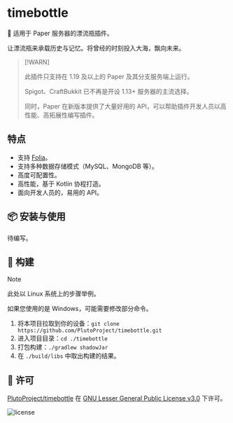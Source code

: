 # timebottle

🫙 适用于 Paper 服务器的漂流瓶插件。

让漂流瓶来承载历史与记忆。将曾经的时刻投入大海，飘向未来。

> [!WARN]
>
> 此插件只支持在 1.19 及以上的 Paper 及其分支服务端上运行。
>
> Spigot、CraftBukkit 已不再是开设 1.13+ 服务器的主流选择。
>
> 同时，Paper 在新版本提供了大量好用的 API，可以帮助插件开发人员以高性能、高拓展性编写插件。

## 特点

- 支持 [Folia](https://github.com/PaperMC/Folia)。
- 支持多种数据存储模式（MySQL、MongoDB 等）。 
- 高度可配置性。
- 高性能，基于 Kotlin 协程打造。
- 面向开发人员的，易用的 API。

## 📦 安装与使用

待编写。

## 🔧 构建

> [!NOTE]
>
> 此处以 Linux 系统上的步骤举例。
>
> 如果您使用的是 Windows，可能需要修改部分命令。

1. 将本项目拉取到你的设备：`git clone https://github.com/PlutoProject/timebottle.git`
2. 进入项目目录：`cd ./timebottle`
3. 打包构建：`./gradlew shadowJar`
4. 在 `./build/libs` 中取出构建的结果。

## 📄️ 许可

[PlutoProject/timebottle](https://github.com/PlutoProject/timebottle)
在 [GNU Lesser General Public License v3.0](https://www.gnu.org/licenses/lgpl-3.0.html) 下许可。

![license](https://www.gnu.org/graphics/lgplv3-147x51.png)